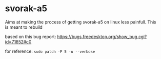 # svorak-a5

Aims at making the process of getting svorak-a5 on linux less painfull. 
This is meant to rebuild 

based on this bug report:
  https://bugs.freedesktop.org/show_bug.cgi?id=71852#c0

for reference:
`sudo patch -F 5 -u --verbose`
